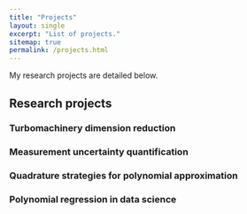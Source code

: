 ```yaml
---
title: "Projects"
layout: single
excerpt: "List of projects."
sitemap: true
permalink: /projects.html
---
```


My research projects are detailed below.


## Research projects

### Turbomachinery dimension reduction

### Measurement uncertainty quantification

### Quadrature strategies for polynomial approximation

### Polynomial regression in data science


